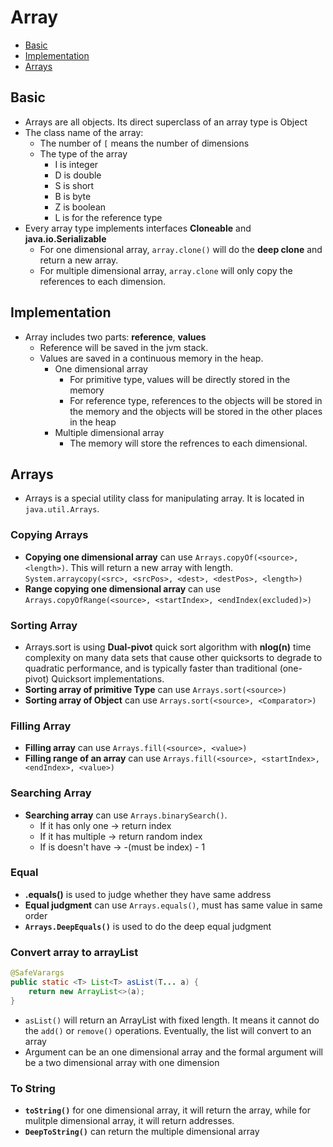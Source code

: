 # Array
- [Basic](#basic)
- [Implementation](#implementation)
- [Arrays](#arrays)

## <div id = "basic">Basic</div>
- Arrays are all objects. Its direct superclass of an array type is Object
- The class name of the array:
  - The number of `[` means the number of dimensions
  - The type of the array
    - I is integer
    - D is double
    - S is short
    - B is byte
    - Z is boolean
    - L is for the reference type
- Every array type implements interfaces **Cloneable** and **java.io.Serializable**
  - For one dimensional array, `array.clone()` will do the **deep clone** and return a new array.
  - For multiple dimensional array, `array.clone` will only copy the references to each dimension.
## <div id = "implementation">Implementation</div>
- Array includes two parts: **reference**, **values**
  - Reference will be saved in the jvm stack.
  - Values are saved in a continuous memory in the heap.
    - One dimensional array
      - For primitive type, values will be directly stored in the memory
      - For reference type, references to the objects will be stored in the memory and the objects will be stored in the other places in the heap
    - Multiple dimensional array
      - The memory will store the refrences to each dimensional.
## <div id = "arrays">Arrays</div>
- Arrays is a special utility class for manipulating array. It is located in `java.util.Arrays`.
### Copying Arrays
- **Copying one dimensional array** can use `Arrays.copyOf(<source>, <length>)`. This will return a new array with length. `System.arraycopy(<src>, <srcPos>, <dest>, <destPos>, <length>)`
- **Range copying one dimensional array** can use `Arrays.copyOfRange(<source>, <startIndex>, <endIndex(excluded)>)`
### Sorting Array
- Arrays.sort is using **Dual-pivot** quick sort algorithm with **nlog(n)** time complexity on many data sets that cause other quicksorts to degrade to quadratic performance, and is typically faster than traditional (one-pivot) Quicksort implementations.
- **Sorting array of primitive Type** can use `Arrays.sort(<source>)`
- **Sorting array of Object** can use `Arrays.sort(<source>, <Comparator>)`
### Filling Array
- **Filling array** can use `Arrays.fill(<source>, <value>)`
- **Filling range of an array** can use `Arrays.fill(<source>, <startIndex>, <endIndex>, <value>)`
### Searching Array
- **Searching array** can use `Arrays.binarySearch()`.
  - If it has only one -> return index
  - If it has multiple -> return random index
  - If is doesn't have -> -(must be index) - 1
### Equal
- **<array>.equals(<array>)** is used to judge whether they have same address
- **Equal judgment** can use `Arrays.equals()`, must has same value in same order
- **`Arrays.DeepEquals()`** is used to do the deep equal judgment
### Convert array to arrayList
```java
@SafeVarargs
public static <T> List<T> asList(T... a) {
    return new ArrayList<>(a);
}
```
- `asList()` will return an ArrayList with fixed length. It means it cannot do the `add()` or `remove()` operations. Eventually, the list will convert to an array
- Argument can be an one dimensional array and the formal argument will be a two dimensional array with one dimension
### To String
- **`toString()`** for one dimensional array, it will return the array, while for mulitple dimensional array, it will return addresses.
- **`DeepToString()`** can return the multiple dimensional array
